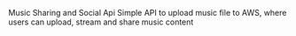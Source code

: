 Music Sharing and Social Api
Simple API to upload music file to AWS, where users can upload, stream and share music content
